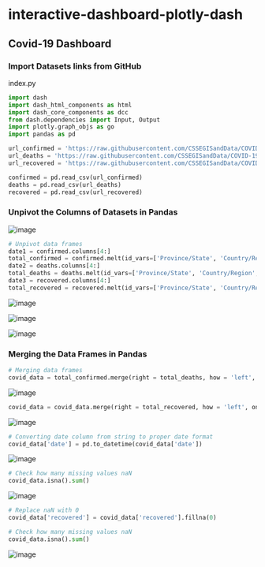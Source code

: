 # interactive-dashboard-plotly-dash

## Covid-19 Dashboard

### Import Datasets links from GitHub

index.py

```python
import dash
import dash_html_components as html
import dash_core_components as dcc
from dash.dependencies import Input, Output
import plotly.graph_objs as go
import pandas as pd

url_confirmed = 'https://raw.githubusercontent.com/CSSEGISandData/COVID-19/master/csse_covid_19_data/csse_covid_19_time_series/time_series_covid19_confirmed_global.csv'
url_deaths = 'https://raw.githubusercontent.com/CSSEGISandData/COVID-19/master/csse_covid_19_data/csse_covid_19_time_series/time_series_covid19_deaths_global.csv'
url_recovered = 'https://raw.githubusercontent.com/CSSEGISandData/COVID-19/master/csse_covid_19_data/csse_covid_19_time_series/time_series_covid19_recovered_global.csv'

confirmed = pd.read_csv(url_confirmed)
deaths = pd.read_csv(url_deaths)
recovered = pd.read_csv(url_recovered)
```

### Unpivot the Columns of Datasets in Pandas

![image](https://user-images.githubusercontent.com/51218415/159982312-5ea16cc6-8013-48f1-a997-a215cda9eff0.png)


```python
# Unpivot data frames
date1 = confirmed.columns[4:]
total_confirmed = confirmed.melt(id_vars=['Province/State', 'Country/Region', 'Lat', 'Long'], value_vars=date1, var_name='date', value_name='confirmed')
date2 = deaths.columns[4:]
total_deaths = deaths.melt(id_vars=['Province/State', 'Country/Region', 'Lat', 'Long'], value_vars=date2, var_name='date', value_name='death')
date3 = recovered.columns[4:]
total_recovered = recovered.melt(id_vars=['Province/State', 'Country/Region', 'Lat', 'Long'], value_vars=date3, var_name='date', value_name='recovered')
```

![image](https://user-images.githubusercontent.com/51218415/159985460-5d9d1772-c12b-4760-bc0d-9b62711f79af.png)

![image](https://user-images.githubusercontent.com/51218415/159985845-079e1d0d-61cd-4827-8b9d-6ecd6caa93b3.png)

![image](https://user-images.githubusercontent.com/51218415/159986200-38ad28b2-38b1-4cc4-8fdf-7b1ba1eb4491.png)

### Merging the Data Frames in Pandas

```python
# Merging data frames
covid_data = total_confirmed.merge(right = total_deaths, how = 'left', on = ['Province/State', 'Country/Region', 'date', 'Lat', 'Long'])
```

![image](https://user-images.githubusercontent.com/51218415/160004562-1b7e2c8f-1ac6-428c-9cc6-d420ba549e46.png)


```python
covid_data = covid_data.merge(right = total_recovered, how = 'left', on = ['Province/State', 'Country/Region', 'date', 'Lat', 'Long'])
```

![image](https://user-images.githubusercontent.com/51218415/160004676-c4dd4bf2-87a1-4187-8dd0-dfd87c44d417.png)

```python
# Converting date column from string to proper date format
covid_data['date'] = pd.to_datetime(covid_data['date'])
```

![image](https://user-images.githubusercontent.com/51218415/160005158-e827aa7f-6e6a-4ccf-ad35-f03d95da0d6e.png)

```python
# Check how many missing values naN
covid_data.isna().sum()
```

![image](https://user-images.githubusercontent.com/51218415/160005334-077159b6-5433-4193-9c9d-a560d64011b9.png)

```python
# Replace naN with 0
covid_data['recovered'] = covid_data['recovered'].fillna(0)
```

```python
# Check how many missing values naN
covid_data.isna().sum()
```

![image](https://user-images.githubusercontent.com/51218415/160005713-1f94b618-7773-4dce-aa20-a41ced1835c4.png)



